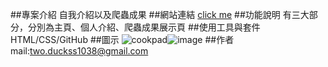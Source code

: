 ##專案介紹
自我介紹以及爬蟲成果
##網站連結
[click me](https://qazol123456.github.io/index.html/)
##功能說明
有三大部分，分別為主頁、個人介紹、爬蟲成果展示頁
##使用工具與套件
HTML/CSS/GitHub
##圖示
![cookpad](https://cookpad.com/tw/%E6%90%9C%E5%B0%8B/%E5%AE%B6%E5%B8%B8%E8%8F%9C)![image](https://github.com/user-attachments/assets/2ca0aa83-e98d-4e38-af99-51eed778fb63)
##作者mail:two.duckss1038@gmail.com

